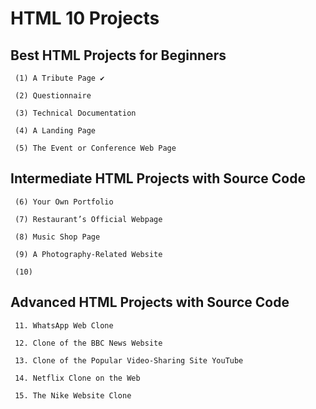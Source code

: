 # HTML 10 Projects 

##  Best HTML Projects for Beginners

     (1) A Tribute Page ✔
    
     (2) Questionnaire
    
     (3) Technical Documentation
    
     (4) A Landing Page
    
     (5) The Event or Conference Web Page

## Intermediate HTML Projects with Source Code

     (6) Your Own Portfolio
    
     (7) Restaurant’s Official Webpage
    
     (8) Music Shop Page
    
     (9) A Photography-Related Website
    
     (10) 

## Advanced HTML Projects with Source Code

     11. WhatsApp Web Clone
    
     12. Clone of the BBC News Website

     13. Clone of the Popular Video-Sharing Site YouTube

     14. Netflix Clone on the Web
    
     15. The Nike Website Clone

